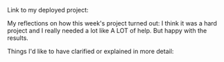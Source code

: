 Link to my deployed project:

My reflections on how this week's project turned out:
I think it was a hard project and I really needed a lot like A LOT of help. But happy with the results. 

Things I'd like to have clarified or explained in more detail:

